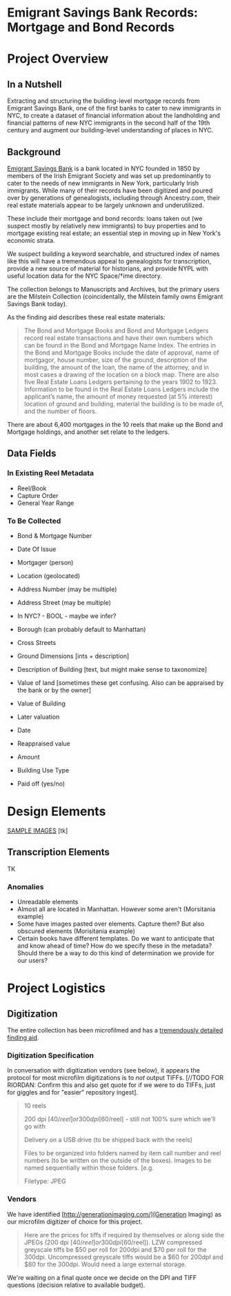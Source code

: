 Emigrant Savings Bank Records: Mortgage and Bond Records
============================================

# Project Overview
## In a Nutshell
Extracting and structuring the building-level mortgage records from Emigrant Savings Bank, one of the first banks to cater to new immigrants in NYC, to create a dataset of financial information about the landholding and financial patterns of new NYC immigrants in the second half of the 19th century and augment our building-level understanding of places in NYC.

## Background
[Emigrant Savings Bank](https://en.wikipedia.org/wiki/Emigrant_Savings_Bank) is a bank located in NYC founded in 1850 by members of the Irish Emigrant Society and was set up predominantly to cater to the needs of new immigrants in New York, particularly Irish immigrants. While many of their records have been digitized and poured over by generations of genealogists, including through Ancestry.com, their real estate materials appear to be largely unknown and underutilized. 

These include their mortgage and bond records: loans taken out (we suspect mostly by relatively new immigrants) to buy properties and to mortgage existing real estate; an essential step in moving up in New York's economic strata.

We suspect building a keyword searchable, and structured index of names like this will have a tremendous appeal to genealogists for transcription, provide a new source of material for historians, and provide NYPL with useful location data for the NYC Space/†ime directory.

The collection belongs to Manuscripts and Archives, but the primary users are the Milstein Collection (coincidentally, the Milstein family owns Emigrant Savings Bank today).



As the finding aid describes these real estate materials:
> The Bond and Mortgage Books and Bond and Mortgage Ledgers record real estate transactions and have their own numbers which can be found in the Bond and Mortgage Name Index. The entries in the Bond and Mortgage Books include the date of approval, name of mortgagor, house number, size of the ground, description of the building, the amount of the loan, the name of the attorney, and in most cases a drawing of the location on a block map. There are also five Real Estate Loans Ledgers pertaining to the years 1902 to 1923. Information to be found in the Real Estate Loans Ledgers include the applicant’s name, the amount of money requested (at 5% interest) location of ground and building, material the building is to be made of, and the number of floors.

There are about 6,400 mortgages in the 10 reels that make up the Bond and Mortgage holdings, and another set relate to the ledgers.


## Data Fields
### In Existing Reel Metadata
* Reel/Book
* Capture Order
* General Year Range

### To Be Collected
* Bond & Mortgage Number
* Date Of Issue
* Mortgager (person)
* Location (geolocated)
 * Address Number (may be multiple)
 * Address Street (may be multiple)
 * In NYC? - BOOL - maybe we infer?
 * Borough (can probably default to Manhattan)
 * Cross Streets
* Ground Dimensions [ints + description]
* Description of Building [text, but might make sense to taxonomize]
* Value of land [sometimes these get confusing. Also can be appraised by the bank or by the owner]
* Value of Building

* Later valuation
 * Date
 * Reappraised value

* Amount
* Building Use Type
* Paid off (yes/no)

# Design Elements
[SAMPLE IMAGES](https://drive.google.com/a/nypl.org/folderview?id=0B7vD_dNzt2XrVjlhUmNOYmQwMDg&usp=sharing)
[tk]

## Transcription Elements
TK

### Anomalies
* Unreadable elements
* Almost all are located in Manhattan. However some aren't (Morsitania example)
* Some have images pasted over elements. Capture them? But also obscured elements (Morisitania example)
* Certain books have different templates. Do we want to anticipate that and know ahead of time? How do we specify these in the metadata? Should there be a way to do this kind of determination we provide for our users?


# Project Logistics
## Digitization
The entire collection has been microfilmed and has a [tremendously detailed finding aid](http://archives.nypl.org/uploads/collection/pdf_finding_aid/emigrant.pdf).

### Digitization Specification
In conversation with digitization vendors (see below), it appears the protocol for most microfilm digitizations is to _not_ output TIFFs. [//TODO FOR RIORDAN: Confirm this and also get quote for if we were to do TIFFs, just for giggles and for "easier" repository ingest].

> 10 reels
>
> 200 dpi [$40/reel] or 300 dpi [$60/reel] - still not 100% sure which we'll go with
>
> Delivery on a USB drive (to be shipped back with the reels)
> 
> Files to be organized into folders named by item call number and reel numbers (to be written on the outside of the boxes). Images to be named sequentially within those folders. [e.g.
> 
> Filetype: JPEG

### Vendors
We have identified [http://generationimaging.com/](Generation Imaging) as our microfilm digitizer of choice for this project.

> Here are the prices for tiffs if required by themselves or along side the JPEGs (200 dpi [$40/reel] or 300 dpi [$60/reel]).
> LZW compressed greyscale tiffs be $50 per roll for 200dpi and $70 per roll for the 300dpi.
> Uncompressed greyscale tiffs would be a $60 for 200dpI and $80 for the 300dpi. Would need a large external storage.

We're waiting on a final quote once we decide on the DPI and TIFF questions (decision relative to available budget).
